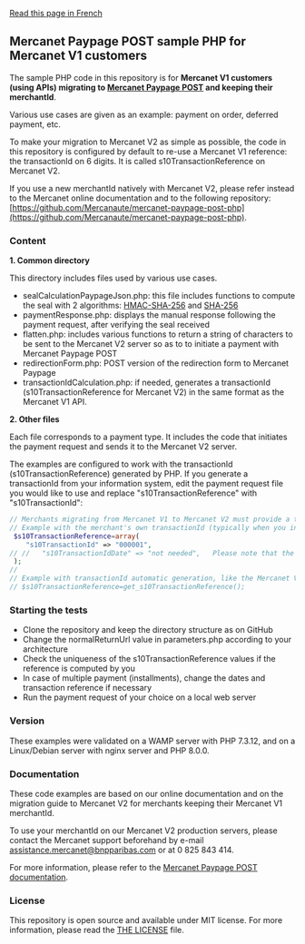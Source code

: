 [Read this page in French](README.FR.md)

## Mercanet Paypage POST sample PHP for Mercanet V1 customers

The sample PHP code in this repository is for **Mercanet V1 customers (using APIs) migrating to [Mercanet Paypage POST](https://documentation.mercanet.bnpparibas.net/index.php?title=Connecteur_POST) and keeping their merchantId**.

Various use cases are given as an example: payment on order, deferred payment, etc.

To make your migration to Mercanet V2 as simple as possible, the code in this repository is configured by default to re-use a Mercanet V1 reference: the transactionId on 6 digits. It is called s10TransactionReference on Mercanet V2.

If you use a new merchantId natively with Mercanet V2, please refer instead to the Mercanet online documentation and to the following repository: [https://github.com/Mercanaute/mercanet-paypage-post-php](https://github.com/Mercanaute/mercanet-paypage-post-php).

### Content

**1. Common directory**

This directory includes files used by various use cases.

- sealCalculationPaypageJson.php: this file includes functions to compute the seal with 2 algorithms: [HMAC-SHA-256](https://documentation.mercanet.bnpparibas.net/index.php?title=Connecteur_POST#Outil_de_calcul_de_la_signature) and [SHA-256](https://documentation.mercanet.bnpparibas.net/index.php?title=Connecteur_POST#Outil_de_calcul_de_la_signature)
- paymentResponse.php: displays the manual response following the payment request, after verifying the seal received
- flatten.php: includes various functions to return a string of characters to be sent to the Mercanet V2 server so as to to initiate a payment with Mercanet Paypage POST
- redirectionForm.php: POST version of the redirection form to Mercanet Paypage
- transactionIdCalculation.php: if needed, generates a transactionId (s10TransactionReference for Mercanet V2) in the same format as the Mercanet V1 API.

**2. Other files**

Each file corresponds to a payment type. It includes the code that initiates the payment request and sends it to the Mercanet V2 server.

The examples are configured to work with the transactionId (s10TransactionReference) generated by PHP. If you generate a transactionId from your information system, edit the payment request file you would like to use and replace "s10TransactionReference" with "s10TransactionId":

```php
// Merchants migrating from Mercanet V1 to Mercanet V2 must provide a transactionId. This easily done below. (second example used as default).
// Example with the merchant's own transactionId (typically when you increment Ids from your database)
 $s10TransactionReference=array(
    "s10TransactionId" => "000001",
// //   "s10TransactionIdDate" => "not needed",   Please note that the date is not needed, WL Sips server will apply its date.
 );
//
// Example with transactionId automatic generation, like the Mercanet V1 API was doing.
// $s10TransactionReference=get_s10TransactionReference();
```

### Starting the tests

- Clone the repository and keep the directory structure as on GitHub
- Change the normalReturnUrl value in parameters.php according to your architecture
- Check the uniqueness of the s10TransactionReference values if the reference is computed by you
- In case of multiple payment (installments), change the dates and transaction reference if necessary
- Run the payment request of your choice on a local web server

### Version

These examples were validated on a WAMP server with PHP 7.3.12, and on a Linux/Debian server with nginx server and PHP 8.0.0.


### Documentation

These code examples are based on our online documentation and on the migration guide to Mercanet V2 for merchants keeping their Mercanet V1 merchantId.

To use your merchantId on our Mercanet V2 production servers, please contact the Mercanet support beforehand by e-mail [assistance.mercanet@bnpparibas.com](mailto:assistance.mercanet@bnpparibas.com) or at 0 825 843 414.

For more information, please refer to the [Mercanet Paypage POST documentation](https://documentation.mercanet.bnpparibas.net/index.php?title=Connecteur_POST).

### License

This repository is open source and available under MIT license. For more information, please read the [THE LICENSE](LICENSE) file.
